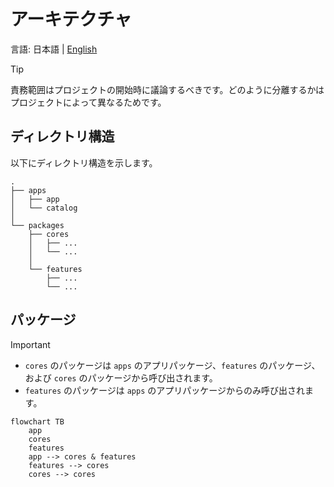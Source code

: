 # アーキテクチャ

言語: 日本語 | [English](/docs/en/ARCHITECTURE.md)

> [!TIP]
> 責務範囲はプロジェクトの開始時に議論するべきです。どのように分離するかはプロジェクトによって異なるためです。

## ディレクトリ構造

以下にディレクトリ構造を示します。

```text
.
├── apps
│   ├── app
│   └── catalog
│
└── packages
    ├── cores
    │   ├── ...
    │   └── ...
    │
    └── features
        ├── ...
        └── ...
```

## パッケージ

> [!IMPORTANT]
>
> - `cores` のパッケージは `apps` のアプリパッケージ、`features` のパッケージ、および `cores` のパッケージから呼び出されます。
> - `features` のパッケージは `apps` のアプリパッケージからのみ呼び出されます。

```mermaid
flowchart TB
    app
    cores
    features
    app --> cores & features
    features --> cores
    cores --> cores
```
